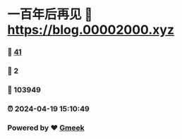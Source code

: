 # 一百年后再见 :link: https://blog.00002000.xyz 
### :page_facing_up: [41](https://blog.00002000.xyz/tag.html) 
### :speech_balloon: 2 
### :hibiscus: 103949 
### :alarm_clock: 2024-04-19 15:10:49 
### Powered by :heart: [Gmeek](https://github.com/Meekdai/Gmeek)

